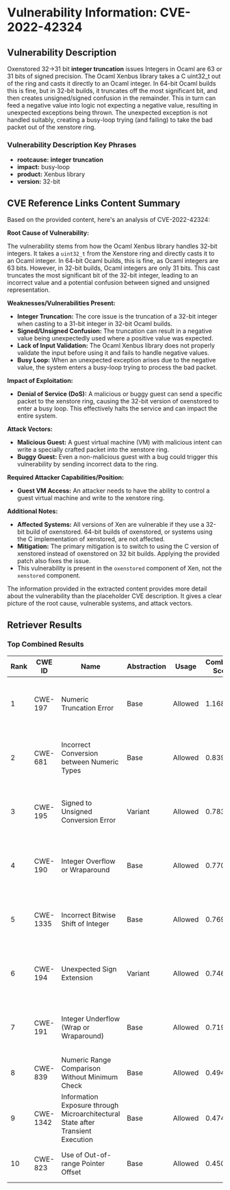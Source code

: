 # Vulnerability Information: CVE-2022-42324

## Vulnerability Description
Oxenstored 32->31 bit **integer truncation** issues Integers in Ocaml are 63 or 31 bits of signed precision. The Ocaml Xenbus library takes a C uint32_t out of the ring and casts it directly to an Ocaml integer. In 64-bit Ocaml builds this is fine, but in 32-bit builds, it truncates off the most significant bit, and then creates unsigned/signed confusion in the remainder. This in turn can feed a negative value into logic not expecting a negative value, resulting in unexpected exceptions being thrown. The unexpected exception is not handled suitably, creating a busy-loop trying (and failing) to take the bad packet out of the xenstore ring.

### Vulnerability Description Key Phrases
- **rootcause:** **integer truncation**
- **impact:** busy-loop
- **product:** Xenbus library
- **version:** 32-bit

## CVE Reference Links Content Summary
Based on the provided content, here's an analysis of CVE-2022-42324:

**Root Cause of Vulnerability:**

The vulnerability stems from how the Ocaml Xenbus library handles 32-bit integers. It takes a `uint32_t` from the Xenstore ring and directly casts it to an Ocaml integer. In 64-bit Ocaml builds, this is fine, as Ocaml integers are 63 bits. However, in 32-bit builds, Ocaml integers are only 31 bits. This cast truncates the most significant bit of the 32-bit integer, leading to an incorrect value and a potential confusion between signed and unsigned representation.

**Weaknesses/Vulnerabilities Present:**

- **Integer Truncation:** The core issue is the truncation of a 32-bit integer when casting to a 31-bit integer in 32-bit Ocaml builds.
- **Signed/Unsigned Confusion:** The truncation can result in a negative value being unexpectedly used where a positive value was expected.
- **Lack of Input Validation:** The Ocaml Xenbus library does not properly validate the input before using it and fails to handle negative values.
- **Busy Loop:** When an unexpected exception arises due to the negative value, the system enters a busy-loop trying to process the bad packet.

**Impact of Exploitation:**

- **Denial of Service (DoS):** A malicious or buggy guest can send a specific packet to the xenstore ring, causing the 32-bit version of oxenstored to enter a busy loop. This effectively halts the service and can impact the entire system.

**Attack Vectors:**

- **Malicious Guest:** A guest virtual machine (VM) with malicious intent can write a specially crafted packet into the xenstore ring.
- **Buggy Guest:**  Even a non-malicious guest with a bug could trigger this vulnerability by sending incorrect data to the ring.

**Required Attacker Capabilities/Position:**

- **Guest VM Access:** An attacker needs to have the ability to control a guest virtual machine and write to the xenstore ring.

**Additional Notes:**

- **Affected Systems:** All versions of Xen are vulnerable if they use a 32-bit build of oxenstored. 64-bit builds of oxenstored, or systems using the C implementation of xenstored, are not affected.
- **Mitigation:** The primary mitigation is to switch to using the C version of xenstored instead of oxenstored on 32 bit builds. Applying the provided patch also fixes the issue.
- This vulnerability is present in the `oxenstored` component of Xen, not the `xenstored` component.

The information provided in the extracted content provides more detail about the vulnerability than the placeholder CVE description. It gives a clear picture of the root cause, vulnerable systems, and attack vectors.

## Retriever Results

### Top Combined Results

| Rank | CWE ID | Name | Abstraction | Usage | Combined Score | Retrievers | Individual Scores |
|------|--------|------|-------------|-------|---------------|------------|-------------------|
| 1 | CWE-197 | Numeric Truncation Error | Base | Allowed | 1.1683 | dense, sparse, graph | dense: 0.571, sparse: 1.000, graph: 0.868 |
| 2 | CWE-681 | Incorrect Conversion between Numeric Types | Base | Allowed | 0.8396 | dense, sparse, graph | dense: 0.430, sparse: 0.558, graph: 0.854 |
| 3 | CWE-195 | Signed to Unsigned Conversion Error | Variant | Allowed | 0.7831 | dense, sparse, graph | dense: 0.482, sparse: 0.471, graph: 0.944 |
| 4 | CWE-190 | Integer Overflow or Wraparound | Base | Allowed | 0.7701 | dense, sparse, graph | dense: 0.434, sparse: 0.502, graph: 0.744 |
| 5 | CWE-1335 | Incorrect Bitwise Shift of Integer | Base | Allowed | 0.7697 | dense, sparse, graph | dense: 0.530, sparse: 0.509, graph: 0.596 |
| 6 | CWE-194 | Unexpected Sign Extension | Variant | Allowed | 0.7464 | dense, sparse, graph | dense: 0.451, sparse: 0.539, graph: 0.768 |
| 7 | CWE-191 | Integer Underflow (Wrap or Wraparound) | Base | Allowed | 0.7195 | dense, sparse, graph | dense: 0.469, sparse: 0.479, graph: 0.589 |
| 8 | CWE-839 | Numeric Range Comparison Without Minimum Check | Base | Allowed | 0.4945 | dense, sparse | dense: 0.439, sparse: 0.481 |
| 9 | CWE-1342 | Information Exposure through Microarchitectural State after Transient Execution | Base | Allowed | 0.4744 | dense, sparse | dense: 0.412, sparse: 0.469 |
| 10 | CWE-823 | Use of Out-of-range Pointer Offset | Base | Allowed | 0.4509 | dense, sparse | dense: 0.410, sparse: 0.430 |

